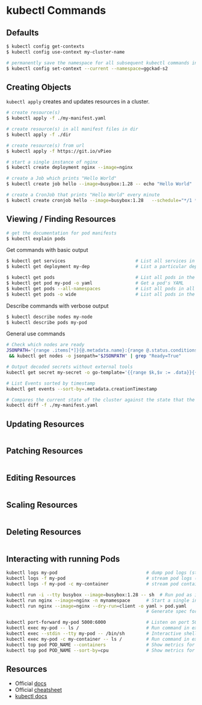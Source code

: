 # kubectl Commands

## Defaults

```sh
$ kubectl config get-contexts
$ kubectl config use-context my-cluster-name

# permanently save the namespace for all subsequent kubectl commands in that context
$ kubectl config set-context --current --namespace=ggckad-s2
```

## Creating Objects

`kubectl apply` creates and updates resources in a cluster.

```sh
# create resource(s)
$ kubectl apply -f ./my-manifest.yaml

# create resource(s) in all manifest files in dir
$ kubectl apply -f ./dir

# create resource(s) from url
$ kubectl apply -f https://git.io/vPieo

# start a single instance of nginx
$ kubectl create deployment nginx --image=nginx

# create a Job which prints "Hello World"
$ kubectl create job hello --image=busybox:1.28 -- echo "Hello World"

# create a CronJob that prints "Hello World" every minute
$ kubectl create cronjob hello --image=busybox:1.28   --schedule="*/1 * * * *" -- echo "Hello World"
```

## Viewing / Finding Resources

```sh
# get the documentation for pod manifests
$ kubectl explain pods
```

Get commands with basic output

```sh
$ kubectl get services                          # List all services in the namespace
$ kubectl get deployment my-dep                 # List a particular deployment

$ kubectl get pods                              # List all pods in the namespace
$ kubectl get pod my-pod -o yaml                # Get a pod's YAML
$ kubectl get pods --all-namespaces             # List all pods in all namespaces
$ kubectl get pods -o wide                      # List all pods in the current namespace, with more details
```

Describe commands with verbose output
```sh
$ kubectl describe nodes my-node
$ kubectl describe pods my-pod
```

General use commands

```sh
# Check which nodes are ready
JSONPATH='{range .items[*]}{@.metadata.name}:{range @.status.conditions[*]}{@.type}={@.status};{end}{end}' \
 && kubectl get nodes -o jsonpath="$JSONPATH" | grep "Ready=True"

# Output decoded secrets without external tools
kubectl get secret my-secret -o go-template='{{range $k,$v := .data}}{{"### "}}{{$k}}{{"\n"}}{{$v|base64decode}}{{"\n\n"}}{{end}}'

# List Events sorted by timestamp
kubectl get events --sort-by=.metadata.creationTimestamp

# Compares the current state of the cluster against the state that the cluster would be in if the manifest was applied.
kubectl diff -f ./my-manifest.yaml
```

## Updating Resources

```sh

```

## Patching Resources

```sh

```

## Editing Resources

```sh

```

## Scaling Resources

```sh

```

## Deleting Resources

```sh

```

## Interacting with running Pods

```sh
kubectl logs my-pod                                 # dump pod logs (stdout)
kubectl logs -f my-pod                              # stream pod logs (stdout)
kubectl logs -f my-pod -c my-container              # stream pod container logs (stdout, multi-container case)

kubectl run -i --tty busybox --image=busybox:1.28 -- sh  # Run pod as interactive shell
kubectl run nginx --image=nginx -n mynamespace      # Start a single instance of nginx pod in the namespace of mynamespace
kubectl run nginx --image=nginx --dry-run=client -o yaml > pod.yaml
                                                    # Generate spec for running pod nginx and write it into a file called pod.yaml

kubectl port-forward my-pod 5000:6000               # Listen on port 5000 on the local machine and forward to port 6000 on my-pod
kubectl exec my-pod -- ls /                         # Run command in existing pod (1 container case)
kubectl exec --stdin --tty my-pod -- /bin/sh        # Interactive shell access to a running pod (1 container case)
kubectl exec my-pod -c my-container -- ls /         # Run command in existing pod (multi-container case)
kubectl top pod POD_NAME --containers               # Show metrics for a given pod and its containers
kubectl top pod POD_NAME --sort-by=cpu              # Show metrics for a given pod and sort it by 'cpu' or 'memory'
```

## Resources

- Official [docs](https://kubernetes.io/docs/reference/generated/kubectl/kubectl-commands)
- Official [cheatsheet](https://kubernetes.io/docs/reference/kubectl/cheatsheet/)
- [kubectl docs](https://kubectl.docs.kubernetes.io/)
